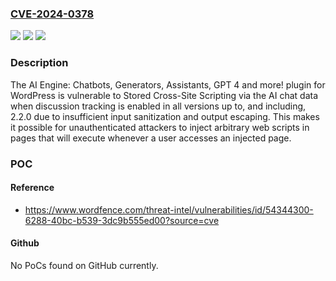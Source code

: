 ### [CVE-2024-0378](https://cve.mitre.org/cgi-bin/cvename.cgi?name=CVE-2024-0378)
![](https://img.shields.io/static/v1?label=Product&message=AI%20Engine&color=blue)
![](https://img.shields.io/static/v1?label=Version&message=*%3C%3D%202.2.0%20&color=brighgreen)
![](https://img.shields.io/static/v1?label=Vulnerability&message=CWE-79%20Improper%20Neutralization%20of%20Input%20During%20Web%20Page%20Generation%20('Cross-site%20Scripting')&color=brighgreen)

### Description

The AI Engine: Chatbots, Generators, Assistants, GPT 4 and more! plugin for WordPress is vulnerable to Stored Cross-Site Scripting via the AI chat data when discussion tracking is enabled in all versions up to, and including, 2.2.0 due to insufficient input sanitization and output escaping. This makes it possible for unauthenticated attackers to inject arbitrary web scripts in pages that will execute whenever a user accesses an injected page.

### POC

#### Reference
- https://www.wordfence.com/threat-intel/vulnerabilities/id/54344300-6288-40bc-b539-3dc9b555ed00?source=cve

#### Github
No PoCs found on GitHub currently.

